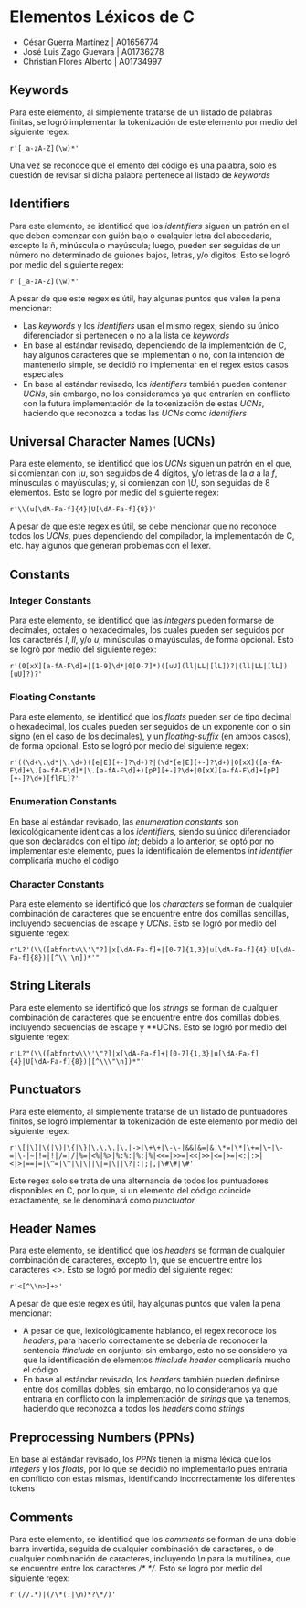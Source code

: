 # Elementos Léxicos de C

- César Guerra Martínez | A01656774
- José Luis Zago Guevara | A01736278
- Christian Flores Alberto | A01734997

## Keywords
Para este elemento, al simplemente tratarse de un listado de palabras finitas, se logró implementar la tokenización de este elemento por medio del siguiente regex:
~~~
r'[_a-zA-Z](\w)*'
~~~
Una vez se reconoce que el emento del código es una palabra, solo es cuestión de revisar si dicha palabra pertenece al listado de *keywords*

## Identifiers
Para este elemento, se identificó que los *identifiers* siguen un patrón en el que deben comenzar con guión bajo o cualquier letra del abecedario, excepto la ñ, minúscula o mayúscula; luego, pueden ser seguidas de un número no determinado de guiones bajos, letras, y/o digitos. Esto se logró por medio del siguiente regex:
~~~
r'[_a-zA-Z](\w)*'
~~~
A pesar de que este regex es útil, hay algunas puntos que valen la pena mencionar:
- Las *keywords* y los *identifiers* usan el mismo regex, siendo su único diferenciador si pertenecen o no a la lista de *keywords*
- En base al estándar revisado, dependiendo de la implementción de C, hay algunos caracteres que se implementan o no, con la intención de mantenerlo simple, se decidió no implementar en el regex estos casos especiales
- En base al estándar revisado, los *identifiers* también pueden contener *UCNs*, sin embargo, no los consideramos ya que entrarían en conflicto con la futura implementación de la tokenización de estas *UCNs*, haciendo que reconozca a todas las *UCNs* como *identifiers*

## Universal Character Names (UCNs)
Para este elemento, se identificó que los *UCNs* siguen un patrón en el que, si comienzan con *\u*, son seguidos de 4 dígitos, y/o letras de la *a* a la *f*, mínusculas o mayúsculas; y, si comienzan con *\U*, son seguidas de 8 elementos. Esto se logró por medio del siguiente regex:
~~~
r'\\(u[\dA-Fa-f]{4}|U[\dA-Fa-f]{8})'
~~~
A pesar de que este regex es útil, se debe mencionar que no reconoce todos los *UCNs*, pues dependiendo del compilador, la implementacón de C, etc. hay algunos que generan problemas con el lexer.

## Constants
### Integer Constants
Para este elemento, se identificó que las *integers* pueden formarse de decimales, octales o hexadecimales, los cuales pueden ser seguidos por los caracterés *l*, *ll*, y/o *u*, minúsculas o mayúsculas, de forma opcional. Esto se logró por medio del siguiente regex:
~~~
r'(0[xX][a-fA-F\d]+|[1-9]\d*|0[0-7]*)([uU](ll|LL|[lL])?|(ll|LL|[lL])[uU]?)?'
~~~
### Floating Constants
Para este elemento, se identificó que los *floats* pueden ser de tipo decimal o hexadecimal, los cuales pueden ser seguidos de un exponente con o sin signo (en el caso de los decimales), y un *floating-suffix* (en ambos casos), de forma opcional. Esto se logró por medio del siguiente regex:
~~~
r'((\d+\.\d*|\.\d+)([e|E][+-]?\d+)?|(\d*[e|E][+-]?\d+)|0[xX]([a-fA-F\d]+\.[a-fA-F\d]*|\.[a-fA-F\d]+)[pP][+-]?\d+|0[xX][a-fA-F\d]+[pP][+-]?\d+)[flFL]?'
~~~
### Enumeration Constants
En base al estándar revisado, las *enumeration constants* son lexicológicamente idénticas a los *identifiers*, siendo su único diferenciador que son declarados con el tipo *int*; debido a lo anterior, se optó por no implementar este elemento, pues la identificaión de elementos *int identifier* complicaría mucho el código
### Character Constants
Para este elemento se identificó que los *characters* se forman de cualquier combinación de caracteres que se encuentre entre dos comillas sencillas, incluyendo secuencias de escape y *UCNs*. Esto se logró por medio del siguiente regex:
~~~
r"L?'(\\([abfnrtv\\'\"?]|x[\dA-Fa-f]+|[0-7]{1,3}|u[\dA-Fa-f]{4}|U[\dA-Fa-f]{8})|[^\\'\n])*'"
~~~

## String Literals
Para este elemento se identificó que los *strings* se forman de cualquier combinación de caracteres que se encuentre entre dos comillas dobles, incluyendo secuencias de escape y **UCNs. Esto se logró por medio del siguiente regex:
~~~
r'L?"(\\([abfnrtv\\\'\"?]|x[\dA-Fa-f]+|[0-7]{1,3}|u[\dA-Fa-f]{4}|U[\dA-Fa-f]{8})|[^\\\"\n])*"'
~~~

## Punctuators
Para este elemento, al simplemente tratarse de un listado de puntuadores finitos, se logró implementar la tokenización de este elemento por medio del siguiente regex:
~~~
r'\[|\]|\(|\)|\{|\}|\.\.\.|\.|->|\+\+|\-\-|&&|&=|&|\*=|\*|\+=|\+|\-=|\-|~|!=|!|/=|/|%=|<%|%>|%:%:|%:|%|<<=|>>=|<<|>>|<=|>=|<:|:>|<|>|==|=|\^=|\^|\|\||\|=|\||\?|:|;|,|\#\#|\#'

~~~
Este regex solo se trata de una alternancia de todos los puntuadores disponibles en C, por lo que, si un elemento del código coincide exactamente, se le denominará como *punctuator*

## Header Names
Para este elemento, se identificó que los *headers* se forman de cualquier combinación de caracteres, excepto *\n*, que se encuentre entre los caracteres *<>*. Esto se logró por medio del siguiente regex:
~~~
r'<[^\\n>]+>'
~~~
A pesar de que este regex es útil, hay algunas puntos que valen la pena mencionar:
- A pesar de que, lexicológicamente hablando, el regex reconoce los *headers*, para hacerlo correctamente se debería de reconocer la sentencia *#include* en conjunto; sin embargo, esto no se considero ya que la identificación de elementos *#include header* complicaría mucho el código
- En base al estándar revisado, los *headers* también pueden definirse entre dos comillas dobles, sin embargo, no lo consideramos ya que entraría en conflicto con la implementación de *strings* que ya tenemos, haciendo que reconozca a todos los *headers* como *strings*

## Preprocessing Numbers (PPNs)
En base al estándar revisado, los *PPNs* tienen la misma léxica que los *integers* y los *floats*, por lo que se decidió no implementarlo pues entraría en conflicto con estas mismas, identificando incorrectamente los diferentes tokens

## Comments
Para este elemento, se identificó que los *comments* se forman de una doble barra invertida, seguida de cualquier combinación de caracteres, o de cualquier combinación de caracteres, incluyendo *\n* para la multilinea, que se encuentre entre los caracteres */\* \*/*. Esto se logró por medio del siguiente regex:
~~~
r'(//.*)|(/\*(.|\n)*?\*/)'
~~~
